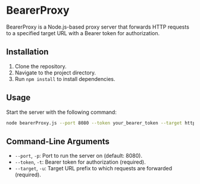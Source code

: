# BearerProxy

BearerProxy is a Node.js-based proxy server that forwards HTTP requests to a specified target URL with a Bearer token for authorization.

## Installation

1. Clone the repository.
2. Navigate to the project directory.
3. Run `npm install` to install dependencies.

## Usage

Start the server with the following command:

```bash
node bearerProxy.js --port 8080 --token your_bearer_token --target https://target-api.com
```

## Command-Line Arguments
  - `--port`, `-p`: Port to run the server on (default: 8080).
  - `--token`, `-t`: Bearer token for authorization (required).
  - `--target`, `-u`: Target URL prefix to which requests are forwarded (required).
